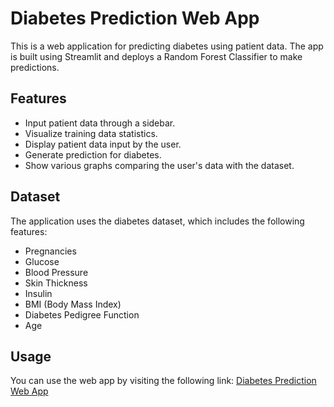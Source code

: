 # Diabetes Prediction Web App

This is a web application for predicting diabetes using patient data. The app is built using Streamlit and deploys a Random Forest Classifier to make predictions.

## Features

- Input patient data through a sidebar.
- Visualize training data statistics.
- Display patient data input by the user.
- Generate prediction for diabetes.
- Show various graphs comparing the user's data with the dataset.

## Dataset

The application uses the diabetes dataset, which includes the following features:
- Pregnancies
- Glucose
- Blood Pressure
- Skin Thickness
- Insulin
- BMI (Body Mass Index)
- Diabetes Pedigree Function
- Age

## Usage

You can use the web app by visiting the following link:
[Diabetes Prediction Web App](https://diabeticprediction-naveenasriwebapp.streamlit.app/)
